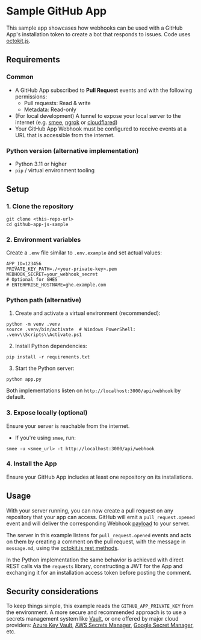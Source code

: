 # Sample GitHub App

This sample app showcases how webhooks can be used with a GitHub App's installation token to create a bot that responds to issues. Code uses [octokit.js](https://github.com/octokit/octokit.js).

## Requirements

### Common

- A GitHub App subscribed to **Pull Request** events and with the following permissions:
  - Pull requests: Read & write
  - Metadata: Read-only
- (For local development) A tunnel to expose your local server to the internet (e.g. [smee](https://smee.io/), [ngrok](https://ngrok.com/) or [cloudflared](https://developers.cloudflare.com/cloudflare-one/connections/connect-apps/install-and-setup/tunnel-guide/local/))
- Your GitHub App Webhook must be configured to receive events at a URL that is accessible from the internet.

### Python version (alternative implementation)

- Python 3.11 or higher
- `pip` / virtual environment tooling

## Setup

### 1. Clone the repository

```
git clone <this-repo-url>
cd github-app-js-sample
```

### 2. Environment variables

Create a `.env` file similar to `.env.example` and set actual values:

```
APP_ID=123456
PRIVATE_KEY_PATH=./<your-private-key>.pem
WEBHOOK_SECRET=your_webhook_secret
# Optional for GHES
# ENTERPRISE_HOSTNAME=ghe.example.com
```

### Python path (alternative)

1. Create and activate a virtual environment (recommended):
  ```
  python -m venv .venv
  source .venv/bin/activate  # Windows PowerShell: .venv\\Scripts\\Activate.ps1
  ```
2. Install Python dependencies:
  ```
  pip install -r requirements.txt
  ```
3. Start the Python server:
  ```
  python app.py
  ```

Both implementations listen on `http://localhost:3000/api/webhook` by default.

### 3. Expose locally (optional)

Ensure your server is reachable from the internet.
  - If you're using `smee`, run:
   ```
   smee -u <smee_url> -t http://localhost:3000/api/webhook
   ```

### 4. Install the App

Ensure your GitHub App includes at least one repository on its installations.

## Usage

With your server running, you can now create a pull request on any repository that
your app can access. GitHub will emit a `pull_request.opened` event and will deliver
the corresponding Webhook [payload](https://docs.github.com/webhooks-and-events/webhooks/webhook-events-and-payloads#pull_request) to your server.

The server in this example listens for `pull_request.opened` events and acts on
them by creating a comment on the pull request, with the message in `message.md`,
using the [octokit.js rest methods](https://github.com/octokit/octokit.js#octokitrest-endpoint-methods).

In the Python implementation the same behavior is achieved with direct REST calls via the `requests` library, constructing a JWT for the App and exchanging it for an installation access token before posting the comment.

## Security considerations

To keep things simple, this example reads the `GITHUB_APP_PRIVATE_KEY` from the
environment. A more secure and recommended approach is to use a secrets management system
like [Vault](https://www.vaultproject.io/use-cases/key-management), or one offered
by major cloud providers:
[Azure Key Vault](https://learn.microsoft.com/en-us/azure/key-vault/secrets/quick-create-node?tabs=windows),
[AWS Secrets Manager](https://docs.aws.amazon.com/AWSJavaScriptSDK/v3/latest/clients/client-secrets-manager/),
[Google Secret Manager](https://cloud.google.com/nodejs/docs/reference/secret-manager/latest),
etc.
